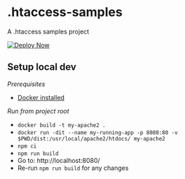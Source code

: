 # .htaccess-samples
A .htaccess samples project

[![Deploy Now](https://github.com/ionos-deploy-now/.htaccess-samples/actions/workflows/deploy-now.yaml/badge.svg)](https://github.com/ionos-deploy-now/.htaccess-samples/actions/workflows/deploy-now.yaml)

## Setup local dev

*Prerequisites*

- [Docker installed](https://docs.docker.com/engine/install/)

*Run from project root*

- ```docker build -t my-apache2 .```
- ```docker run -dit --name my-running-app -p 8080:80 -v $PWD/dist:/usr/local/apache2/htdocs/ my-apache2```
- ```npm ci```
- ```npm run build```
- Go to: http://localhost:8080/
- Re-run ```npm run build``` for any changes
